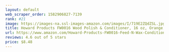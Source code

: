 ```yaml
---
layout: default 
﻿web_scraper_order: 1582906827-7139
rank: #21
image: https://images-na.ssl-images-amazon.com/images/I/719E2ZQdZSL.jpg
title: Howard Products FW0016 Wood Polish & Conditioner, 16 oz, Orange, 16 Fl Oz
url: https://www.amazon.com/Howard-Products-FW0016-Feed-N-Wax-Conditioner/dp/B001BKQYGW/ref=zg_mw_hi_21?_encoding=UTF8&psc=1&refRID=A6V7PFP7K69AZRGH710E
reviews: 4.6 out of 5 stars
price: $8.48 
---
```

